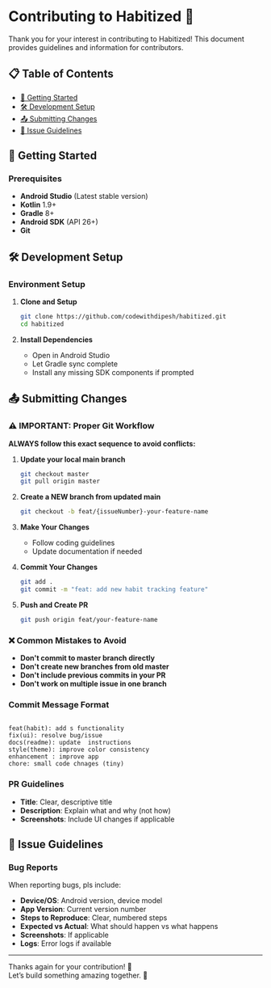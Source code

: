 # Contributing to Habitized 🤝

Thank you for your interest in contributing to Habitized! This document provides guidelines and information for contributors.

## 📋 Table of Contents

- [🚀 Getting Started](#-getting-started)
- [🛠 Development Setup](#-development-setup)
- [📤 Submitting Changes](#-submitting-changes)
- [🐛 Issue Guidelines](#-issue-guidelines)

## 🚀 Getting Started

### Prerequisites

- **Android Studio** (Latest stable version)
- **Kotlin** 1.9+
- **Gradle** 8+
- **Android SDK** (API 26+)
- **Git**

## 🛠 Development Setup

### Environment Setup

1. **Clone and Setup**
   ```bash
   git clone https://github.com/codewithdipesh/habitized.git
   cd habitized
   ```

2. **Install Dependencies**
   - Open in Android Studio
   - Let Gradle sync complete
   - Install any missing SDK components if prompted


## 📤 Submitting Changes

### ⚠️ IMPORTANT: Proper Git Workflow

**ALWAYS follow this exact sequence to avoid conflicts:**

1. **Update your local main branch**
   ```bash
   git checkout master
   git pull origin master
   ```

2. **Create a NEW branch from updated main**
   ```bash
   git checkout -b feat/{issueNumber}-your-feature-name
   ```

3. **Make Your Changes**
   - Follow coding guidelines
   - Update documentation if needed

4. **Commit Your Changes**
   ```bash
   git add .
   git commit -m "feat: add new habit tracking feature"
   ```

5. **Push and Create PR**
   ```bash
   git push origin feat/your-feature-name
   ```

### ❌ Common Mistakes to Avoid

- **Don't commit to master branch directly**
- **Don't create new branches from old master**
- **Don't include previous commits in your PR**
- **Don't work on multiple issue in one branch**


### Commit Message Format

```

feat(habit): add s functionality
fix(ui): resolve bug/issue
docs(readme): update  instructions
style(theme): improve color consistency
enhancement : improve app 
chore: small code chnages (tiny)
```

### PR Guidelines

- **Title**: Clear, descriptive title
- **Description**: Explain what and why (not how)
- **Screenshots**: Include UI changes if applicable

## 🐛 Issue Guidelines

### Bug Reports

When reporting bugs, pls include:

- **Device/OS**: Android version, device model
- **App Version**: Current version number
- **Steps to Reproduce**: Clear, numbered steps
- **Expected vs Actual**: What should happen vs what happens
- **Screenshots**: If applicable
- **Logs**: Error logs if available

---

Thanks again for your contribution! 🙌  
Let’s build something amazing together. 🚀 
